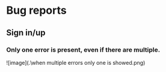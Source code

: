 # Bug reports

## Sign in/up 

### Only one error is present, even if there are multiple.
![image](.\when multiple errors only one is showed.png)

